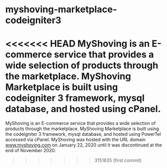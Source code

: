 # myshoving-marketplace-codeigniter3
<<<<<<< HEAD
MyShoving is an E-commerce service that provides a wide selection of products through the marketplace. MyShoving Marketplace is built using codeigniter 3 framework, mysql database, and hosted using cPanel.
=======
MyShoving is an E-commerce service that provides a wide selection of products through the marketplace. MyShoving Marketplace is built using the codeigniter 3 framework, mysql database, and hosted using PowerTel accessed via cPanel. MyShoving was hosted with the URL domain www.myshoving.com on January 22, 2020 until it was discontinued at the end of November 2020.
>>>>>>> 3151835 (first commit)
